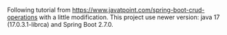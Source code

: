 Following tutorial from https://www.javatpoint.com/spring-boot-crud-operations with a little modification. This project use newer version: java 17 (17.0.3.1-librca) and Spring Boot 2.7.0.
